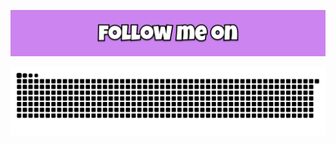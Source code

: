 <div align="center">
	
[![Hi there, I'm Reza!](https://github.com/effati78/effati78/blob/main/effati78.gif)](https://zil.ink/effati78)

</div>

<div align="center">

![snake gif](https://github.com/effati78/effati78/blob/output/github-contribution-grid-snake.svg#gh-dark-mode-only)

</div>
